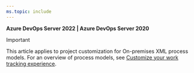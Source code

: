 ```yaml
---
ms.topic: include
---
```



**Azure DevOps Server 2022 | Azure DevOps Server 2020**

> [!IMPORTANT]  
> This article applies to project customization for On-premises XML process models. For an overview of process models, see [Customize your work tracking experience](../reference/customize-work.md).